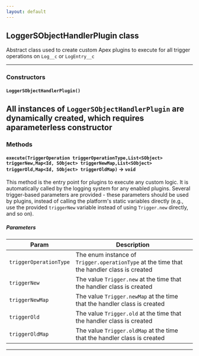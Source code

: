 ```yaml
---
layout: default
---
```


## LoggerSObjectHandlerPlugin class

Abstract class used to create custom Apex plugins to execute for all trigger operations on `Log__c` or `LogEntry__c`

---

### Constructors

#### `LoggerSObjectHandlerPlugin()`

## All instances of `LoggerSObjectHandlerPlugin` are dynamically created, which requires aparameterless constructor

### Methods

#### `execute(TriggerOperation triggerOperationType,List<SObject> triggerNew,Map<Id, SObject> triggerNewMap,List<SObject> triggerOld,Map<Id, SObject> triggerOldMap)` → `void`

This method is the entry point for plugins to execute any custom logic. It is automatically called by the logging system for any enabled plugins. Several trigger-based parameters are provided - these parameters should be used by plugins, instead of calling the platform&apos;s static variables directly (e.g., use the provided `triggerNew` variable instead of using `Trigger.new` directly, and so on).

##### Parameters

| Param                  | Description                                                                                |
| ---------------------- | ------------------------------------------------------------------------------------------ |
| `triggerOperationType` | The enum instance of `Trigger.operationType` at the time that the handler class is created |
| `triggerNew`           | The value `Trigger.new` at the time that the handler class is created                      |
| `triggerNewMap`        | The value `Trigger.newMap` at the time that the handler class is created                   |
| `triggerOld`           | The value `Trigger.old` at the time that the handler class is created                      |
| `triggerOldMap`        | The value `Trigger.oldMap` at the time that the handler class is created                   |

---

